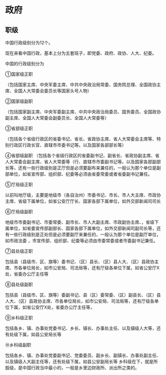 # 政府
## 职级
中国行政级别分为12个。

现在来看中国行政，基本上分为五套班子，即党委、政府、政协、人大、纪委。 

中国的行政级别分为 

①国家级正职 

（包括国家主席、中央军委主席、中共中央政治局常委、国务院总理、全国政协主席、全国人大常委会委员长等国家头号人物） 

②国家级副职 

（包括国家副主席、中央军委副主席、中共中央政治局委员、国务委员、全国政协副主席、全国人大常委会副委员长、全国人大常委等） 

③省部级正职 

（包括各个省级行政区的省委书记、省长、省政协主席、省人大常委会主席等、特别行政区行政长官、直辖市市委书记等。以及国家各部部长等） 

④省部级副职 
（包括各个省级行政区的省委副书记、副省长、省政协副主席、省人大常委会副主席、省人大常委等（行、直辖市市委副书记等。以及国家各部副部长等，还有一些行政级别是正厅但是必须要副布来兼任的，一般认为那个单位是副部单位，如省宣传部、组织部、纪委等必须由省委常委或者省委副书记兼任。 

⑤厅局级正职 

以前叫地厅级，主要是地级市（各自治州）市委书记、市长、市人大主席、市政协主席、省级下属单位，如省公安厅厅长、国家各部下属单位，如外交部新闻司司长 

⑥厅局级副职 

地级市市委副书记、市委常委、副市长、市人大副主席、市政副协主席、，省级下属单位，如省委宣传部副部长、国家各部下属单位，如外交部新闻司副司长等，还有一些行政级别是正处但是必须要副厅来兼任的，一般认为那个单位是副厅单位，如市政法委 ，市宣传部、组织部、纪委等必须由市委常委或者市委副书记兼任。 

⑦县处级正职 

包括县（县级市、区、旗等）委书记、（区）县长、（区）县人大、（区）县政协主席、市各单位局长，如市公安局、司法局等，还有厅级各单位下属，如省公安厅X处，省委办公厅主任等 

⑧县处级副职 

包括县（县级市、区、旗等）委副书记、县（区）委常委、（区）副县长、（区）县人大、（区）县政协主席、市各单位局长，如市公安局、司法局等，还有厅级各单位下属，如省公安厅X处，省委办公厅主任等， 

⑨乡科级正职 

包括各乡、镇、办事处党委书记、乡长、镇长、办事处主任、以及镇级人大等，还有处级下属，如县公安局长等 

⑩乡科级副职 

包括各乡、镇、办事处党委副书记、党委委员、副乡长、副镇长、办事处副主任、以及镇级人大副主任等，还有处级下属，如县公安副局长等 
乡科级在下，就是所股级，是中国行政当中最小的，一般是乡里边财政所、派出所之类的。

